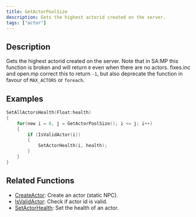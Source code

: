 ```yaml
---
title: GetActorPoolSize
description: Gets the highest actorid created on the server.
tags: ["actor"]
---
```


<VersionWarn version='SA-MP 0.3.7' />

## Description

Gets the highest actorid created on the server.  Note that in SA:MP this function is broken and will return `0` even when there are no actors.  fixes.inc and open.mp correct this to return `-1`, but also deprecate the function in favour of `MAX_ACTORS` or `foreach`.

## Examples

```c
SetAllActorsHealth(Float:health)
{
    for(new i = 0, j = GetActorPoolSize(); i <= j; i++)
    {
        if (IsValidActor(i))
        {
            SetActorHealth(i, health);
        }
    }
}
```

## Related Functions

- [CreateActor](CreateActor): Create an actor (static NPC).
- [IsValidActor](isValidActor): Check if actor id is valid.
- [SetActorHealth](SetActorHealth): Set the health of an actor.
